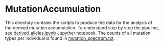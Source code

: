 # MutationAccumulation

This directory contains the scripts to produce the data for the analysis of the derived mutation accumulation. To understand step by step the pipeline, see [derived_alleles.ipynb](derived_alleles.ipynb) Jupyther notebook. The counts of all mutation types per individual is found in [mutation_spectrum.txt](mutation_spectrum.txt).

